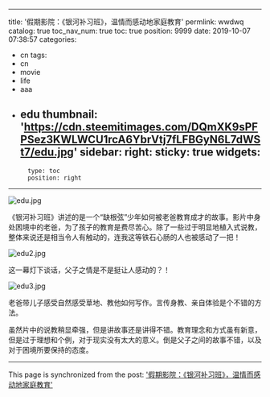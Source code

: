
---
title: '假期影院：《银河补习班》，温情而感动地家庭教育'
permlink: wwdwq
catalog: true
toc_nav_num: true
toc: true
position: 9999
date: 2019-10-07 07:38:57
categories:
- cn
tags:
- cn
- movie
- life
- aaa
- edu
thumbnail: 'https://cdn.steemitimages.com/DQmXK9sPFPSez3KWLWCU1rcA6YbrVtj7fLFBGyN6L7dWSt7/edu.jpg'
sidebar:
    right:
        sticky: true
widgets:
    -
        type: toc
        position: right
---


![edu.jpg](https://cdn.steemitimages.com/DQmXK9sPFPSez3KWLWCU1rcA6YbrVtj7fLFBGyN6L7dWSt7/edu.jpg)

《银河补习班》讲述的是一个“缺根弦”少年如何被老爸教育成才的故事。影片中身处困境中的老爸，为了孩子的教育是费尽苦心。除了一些过于明显地植入式说教，整体来说还是相当令人有触动的，连我这等铁石心肠的人也被感动了一把！

![edu2.jpg](https://cdn.steemitimages.com/DQme83SMksMN3qRYKQCztasdriDVfNFD872sfBwSBizUZ4v/edu2.jpg)

这一幕灯下谈话，父子之情是不是挺让人感动的？！

![edu3.jpg](https://cdn.steemitimages.com/DQmQGSWMc7wgEntUJj63wruz8xXvBnvXeB1zSiZdk1jrJvw/edu3.jpg)

老爸带儿子感受自然感受䓍地、教他如何写作。言传身教、亲自体验是个不错的方法。

虽然片中的说教稍显牵强，但是讲故事还是讲得不错。教育理念和方式虽有新意，但是过于理想和个例，对于现实没有太大的意义。倒是父子之间的故事不错，以及对于困境所要保持的态度。

- - -

This page is synchronized from the post: ['假期影院：《银河补习班》，温情而感动地家庭教育'](https://steemit.com/@lemooljiang/wwdwq)
